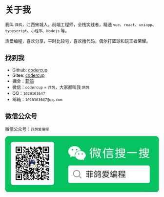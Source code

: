 # 关于我

我叫 `菲鸽`，江西宋城人。前端工程师，全栈实践者，精通 `vue`、`react`、`uniapp`、`typescript`、`小程序`、`Nodejs` 等。

热爱编程，喜欢分享，平时比较宅，喜欢撸代码，偶尔打篮球和玩王者荣耀。

<!-- ![alt text](image-2.png) -->

## 找到我

- Github: [codercup](https://github.com/codercup)
- Gitee: [codercup](https://gitee.com/codercup)
- 掘金：[菲鸽](https://juejin.cn/user/3263006241460792/posts)
- 微信：`codercup` = `菲鸽`，大家都叫我 `鸽鸽`
- QQ：`1020103647`
- 邮箱：`1020103647@qq.com`

## 微信公众号

微信公众号：`菲鸽爱编程`

![微信公众号](./screenshots/wx-gzh.png)

<!-- ## 靓照

五一陪儿子玩，不料给我拍出来美美的靓照，正好没有合适的照片，就用它了。

`2024年5月5日`，最新鲜的照片了。

![alt text](image-3.png) -->
